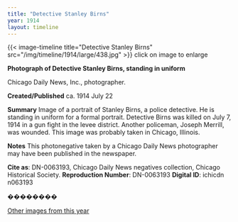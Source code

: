 ```yaml
---
title: "Detective Stanley Birns"
year: 1914
layout: timeline
---
```


{{< image-timeline title="Detective Stanley Birns" src="/img/timeline/1914/large/438.jpg" >}}
click on image to enlarge

__**Photograph of Detective Stanley Birns, standing in uniform**__

Chicago Daily News, Inc., photographer.

**Created/Published**
ca. 1914 July 22

**Summary**
Image of a portrait of Stanley Birns, a police detective. He is standing in uniform for a formal portrait. Detective Birns was killed on July 7, 1914 in a gun fight in the levee district. Another policeman, Joseph Merrill, was wounded. This image was probably taken in Chicago, Illinois.

**Notes**
This photonegative taken by a Chicago Daily News photographer may have been published in the newspaper.

__Cite as__: DN-0063193, Chicago Daily News negatives collection, Chicago Historical Society.
__Reproduction Number__: DN-0063193
__Digital ID__: ichicdn n063193

�������� 

[Other images from this year](/historical/timeline/1914)